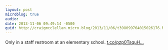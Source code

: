 ```yaml
---
layout: post
microblog: true
audio: 
date: 2013-11-06 09:49:14 -0500
guid: http://craigmcclellan.micro.blog/2013/11/06/t398099764015026176.html
---
```

Only in a staff restroom at an elementary school. [t.co/pzp0TsquH...](http://t.co/pzp0TsquHD)
